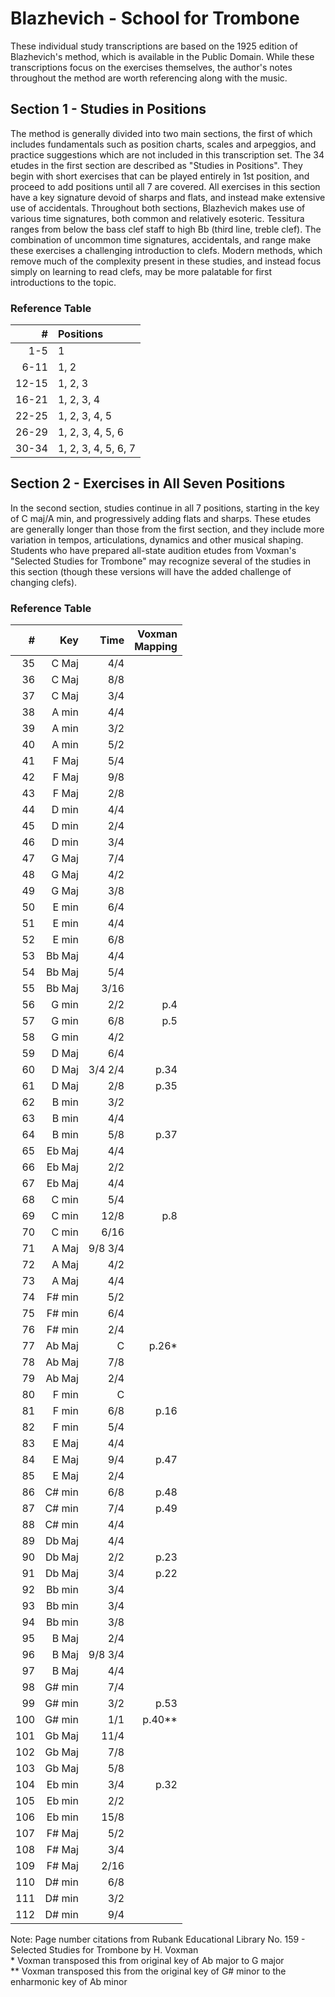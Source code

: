 # Blazhevich - School for Trombone

These individual study transcriptions are based on the 1925 edition of Blazhevich's method, which is available in the Public Domain. While these transcriptions focus on the exercises themselves, the author's notes throughout the method are worth referencing along with the music.

## Section 1 - Studies in Positions

The method is generally divided into two main sections, the first of which includes fundamentals such as position charts, scales and arpeggios, and practice suggestions which are not included in this transcription set. The 34 etudes in the first section are described as "Studies in Positions". They begin with short exercises that can be played entirely in 1st position, and proceed to add positions until all 7 are covered. All exercises in this section have a key signature devoid of sharps and flats, and instead make extensive use of accidentals. Throughout both sections, Blazhevich makes use of various time signatures, both common and relatively esoteric. Tessitura ranges from below the bass clef staff to high Bb (third line, treble clef). The combination of uncommon time signatures, accidentals, and range make these exercises a challenging introduction to clefs. Modern methods, which remove much of the complexity present in these studies, and instead focus simply on learning to read clefs, may be more palatable for first introductions to the topic.  

### Reference Table

| #     | Positions           |
|------:|:--------------------|
| 1-5   | 1                   |
| 6-11  | 1, 2                |
| 12-15 | 1, 2, 3             | 
| 16-21 | 1, 2, 3, 4          |
| 22-25 | 1, 2, 3, 4, 5       |
| 26-29 | 1, 2, 3, 4, 5, 6    |
| 30-34 | 1, 2, 3, 4, 5, 6, 7 |

## Section 2 - Exercises in All Seven Positions

In the second section, studies continue in all 7 positions, starting in the key of C maj/A min, and progressively adding flats and sharps. These etudes are generally longer than those from the first section, and they include more variation in tempos, articulations, dynamics and other musical shaping. Students who have prepared all-state audition etudes from Voxman's "Selected Studies for Trombone" may recognize several of the studies in this section (though these versions will have the added challenge of changing clefs).

### Reference Table

| #   | Key    | Time | Voxman<br />Mapping |
|----:|-------:|-----:|---------------:|
| 35  | C Maj  | 4/4  |                |
| 36  | C Maj  | 8/8  |                |
| 37  | C Maj  | 3/4  |                |
| 38  | A min  | 4/4  |                | 
| 39  | A min  | 3/2  |                |
| 40  | A min  | 5/2  |                |
| 41  | F Maj  | 5/4  |                |
| 42  | F Maj  | 9/8  |                |
| 43  | F Maj  | 2/8  |                | 
| 44  | D min  | 4/4  |                |
| 45  | D min  | 2/4  |                |
| 46  | D min  | 3/4  |                |
| 47  | G Maj  | 7/4  |                |
| 48  | G Maj  | 4/2  |                |
| 49  | G Maj  | 3/8  |                |
| 50  | E min  | 6/4  |                |
| 51  | E min  | 4/4  |                |
| 52  | E min  | 6/8  |                |
| 53  | Bb Maj | 4/4  |                |
| 54  | Bb Maj | 5/4  |                |
| 55  | Bb Maj | 3/16 |                |
| 56  | G min  | 2/2  | p.4            |
| 57  | G min  | 6/8  | p.5            |
| 58  | G min  | 4/2  |                |
| 59  | D Maj  | 6/4  |                |
| 60  | D Maj  | 3/4 2/4 | p.34        |
| 61  | D Maj  | 2/8  | p.35           |
| 62  | B min  | 3/2  |                |
| 63  | B min  | 4/4  |                |
| 64  | B min  | 5/8  | p.37           |
| 65  | Eb Maj | 4/4  |                |
| 66  | Eb Maj | 2/2  |                |
| 67  | Eb Maj | 4/4  |                |
| 68  | C min  | 5/4  |                |
| 69  | C min  | 12/8 | p.8            |
| 70  | C min  | 6/16 |                |
| 71  | A Maj  | 9/8 3/4 |             |
| 72  | A Maj  | 4/2  |                |
| 73  | A Maj  | 4/4  |                |
| 74  | F# min | 5/2  |                |
| 75  | F# min | 6/4  |                |
| 76  | F# min | 2/4  |                |
| 77  | Ab Maj | C    | p.26\*         |
| 78  | Ab Maj | 7/8  |                |
| 79  | Ab Maj | 2/4  |                |
| 80  | F min  | C    |                |
| 81  | F min  | 6/8  | p.16           |
| 82  | F min  | 5/4  |                |
| 83  | E Maj  | 4/4  |                |
| 84  | E Maj  | 9/4  | p.47           |
| 85  | E Maj  | 2/4  |                |
| 86  | C# min | 6/8  | p.48           |
| 87  | C# min | 7/4  | p.49           |
| 88  | C# min | 4/4  |                |
| 89  | Db Maj | 4/4  |                |
| 90  | Db Maj | 2/2  | p.23           |
| 91  | Db Maj | 3/4  | p.22           |
| 92  | Bb min | 3/4  |                |
| 93  | Bb min | 3/4  |                |
| 94  | Bb min | 3/8  |                |
| 95  | B Maj  | 2/4  |                |
| 96  | B Maj  | 9/8 3/4 |             |
| 97  | B Maj  | 4/4  |                |
| 98  | G# min | 7/4  |                |
| 99  | G# min | 3/2  | p.53           |
| 100 | G# min | 1/1  | p.40\*\*       |
| 101 | Gb Maj | 11/4 |                |
| 102 | Gb Maj | 7/8  |                |
| 103 | Gb Maj | 5/8  |                |
| 104 | Eb min | 3/4  | p.32           |
| 105 | Eb min | 2/2  |                |
| 106 | Eb min | 15/8 |                |
| 107 | F# Maj | 5/2  |                |
| 108 | F# Maj | 3/4  |                |
| 109 | F# Maj | 2/16 |                |
| 110 | D# min | 6/8  |                |
| 111 | D# min | 3/2  |                |
| 112 | D# min | 9/4  |                |

Note: Page number citations from Rubank Educational Library No. 159 - Selected Studies for Trombone by H. Voxman
\
\* Voxman transposed this from original key of Ab major to G major
\
\*\* Voxman transposed this from the original key of G# minor to the enharmonic key of Ab minor 